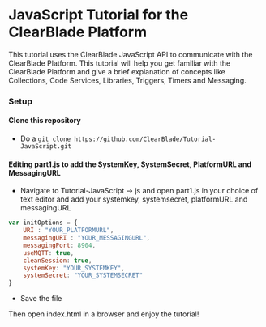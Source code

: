 # JavaScript Tutorial for the ClearBlade Platform

This tutorial uses the ClearBlade JavaScript API to communicate with the ClearBlade Platform. This tutorial will help you get familiar with the ClearBlade Platform and give a brief explanation of concepts like Collections, Code Services, Libraries, Triggers, Timers and Messaging.

### Setup

#### Clone this repository 

- Do a ``` git clone https://github.com/ClearBlade/Tutorial-JavaScript.git ```

#### Editing part1.js to add the SystemKey, SystemSecret, PlatformURL and MessagingURL

- Navigate to Tutorial-JavaScript -> js and open part1.js in your choice of text editor and add your systemkey, systemsecret, platformURL and messagingURL
```javascript 
var initOptions = {
	URI : "YOUR_PLATFORMURL",
    messagingURI : "YOUR_MESSAGINGURL",
    messagingPort: 8904,
    useMQTT: true,
    cleanSession: true,
    systemKey: "YOUR_SYSTEMKEY",
    systemSecret: "YOUR_SYSTEMSECRET"  
}
```
- Save the file
  
  

Then open index.html in a browser and enjoy the tutorial!

